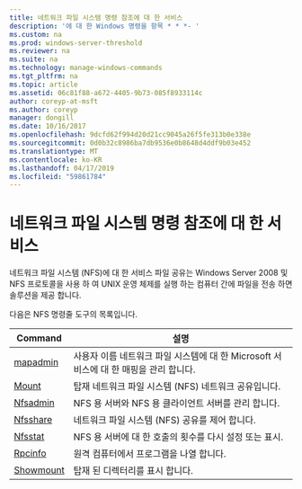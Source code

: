 ```yaml
---
title: 네트워크 파일 시스템 명령 참조에 대 한 서비스
description: '에 대 한 Windows 명령을 항목 * * *- '
ms.custom: na
ms.prod: windows-server-threshold
ms.reviewer: na
ms.suite: na
ms.technology: manage-windows-commands
ms.tgt_pltfrm: na
ms.topic: article
ms.assetid: 06c81f88-a672-4405-9b73-085f8933114c
author: coreyp-at-msft
ms.author: coreyp
manager: dongill
ms.date: 10/16/2017
ms.openlocfilehash: 9dcfd62f994d20d21cc9045a26f5fe313b0e338e
ms.sourcegitcommit: 0d0b32c8986ba7db9536e0b8648d4ddf9b03e452
ms.translationtype: MT
ms.contentlocale: ko-KR
ms.lasthandoff: 04/17/2019
ms.locfileid: "59861784"
---
```

# <a name="services-for-network-file-system-command-reference"></a>네트워크 파일 시스템 명령 참조에 대 한 서비스



네트워크 파일 시스템 (NFS)에 대 한 서비스 파일 공유는 Windows Server 2008 및 NFS 프로토콜을 사용 하 여 UNIX 운영 체제를 실행 하는 컴퓨터 간에 파일을 전송 하면 솔루션을 제공 합니다.

다음은 NFS 명령줄 도구의 목록입니다.

|Command|설명|
|-------|-----------|
|[mapadmin](mapadmin.md)|사용자 이름 네트워크 파일 시스템에 대 한 Microsoft 서비스에 대 한 매핑을 관리 합니다.|
|[Mount](mount.md)|탑재 네트워크 파일 시스템 (NFS) 네트워크 공유입니다.|
|[Nfsadmin](nfsadmin.md)|NFS 용 서버와 NFS 용 클라이언트 서버를 관리 합니다.|
|[Nfsshare](nfsshare.md)|네트워크 파일 시스템 (NFS) 공유를 제어 합니다.|
|[Nfsstat](nfsstat.md)|NFS 용 서버에 대 한 호출의 횟수를 다시 설정 또는 표시.|
|[Rpcinfo](rpcinfo.md)|원격 컴퓨터에서 프로그램을 나열 합니다.|
|[Showmount](showmount.md)|탑재 된 디렉터리를 표시 합니다.|
